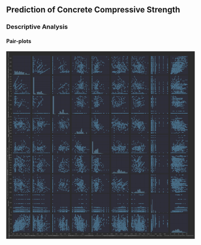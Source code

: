 ## Prediction of Concrete Compressive Strength

### Descriptive Analysis

#### Pair-plots
![img.png](img.png)